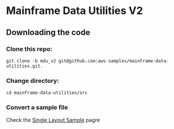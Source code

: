 # Mainframe Data Utilities V2

## Downloading the code

### Clone this repo:

```
git clone -b mdu_v2 git@github.com:aws-samples/mainframe-data-utilities.git.
```

### Change directory:

```
cd mainframe-data-utilities/src
```

### Convert a sample file

Check the [Single Layout Sample](/docs/localsinglelayout.md) pagre